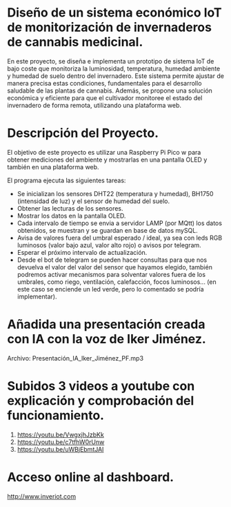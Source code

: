 # Diseño de un sistema económico IoT de monitorización de invernaderos de cannabis medicinal.

En este proyecto, se diseña e implementa un prototipo de sistema IoT de bajo coste que monitoriza la luminosidad, temperatura, humedad ambiente y humedad de suelo dentro del invernadero. Este sistema permite ajustar de manera precisa estas condiciones, fundamentales para el desarrollo saludable de las plantas de cannabis. Además, se propone una solución económica y eficiente para que el cultivador monitoree el estado del invernadero de forma remota, utilizando una plataforma web.

# Descripción del Proyecto.

El objetivo de este proyecto es utilizar una Raspberry Pi Pico w para obtener mediciones del ambiente y mostrarlas en una pantalla OLED y también en una plataforma web.

El programa ejecuta las siguientes tareas:

* Se inicializan los sensores DHT22 (temperatura y humedad), BH1750 (intensidad de luz) y el sensor de humedad del suelo.
* Obtener las lecturas de los sensores.
* Mostrar los datos en la pantalla OLED.
* Cada intervalo de tiempo se envia a servidor LAMP (por MQtt) los datos obtenidos, se muestran y se guardan en base de datos mySQL.
* Avisa de valores fuera del umbral esperado / ideal, ya sea con leds RGB luminosos (valor bajo azul, valor alto rojo) o avisos por telegram.
* Esperar el próximo intervalo de actualización.
* Desde el bot de telegram se pueden hacer consultas para que nos devuelva el valor del valor del sensor que hayamos elegido, también podremos activar mecanismos para solventar valores fuera de los umbrales, como riego, ventilación, calefacción, focos luminosos... (en este caso se enciende un led verde, pero lo comentado se podría implementar).


# Añadida una presentación creada con IA con la voz de Iker Jiménez.
Archivo: Presentación_IA_Iker_Jiménez_PF.mp3

# Subidos 3 videos a youtube con explicación y comprobación del funcionamiento.
1. https://youtu.be/VwgxjhJzbKk
2. https://youtu.be/c7tfhW0rUnw
3. https://youtu.be/uWBjEbmtJAI

# Acceso online al dashboard.

http://www.inveriot.com
